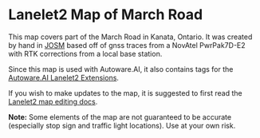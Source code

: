 # Lanelet2 Map of March Road

This map covers part of the March Road in Kanata, Ontario.
It was created by hand in [JOSM](https://josm.openstreetmap.de) based off of gnss traces from a NovAtel PwrPak7D-E2 with RTK corrections from a local base station.

Since this map is used with Autoware.AI, it also contains tags for the [Autoware.AI Lanelet2 Extensions](https://github.com/Autoware-AI/common/blob/master/lanelet2_extension/docs/lanelet2_format_extension.md).

If you wish to make updates to the map, it is suggested to first read the [Lanelet2 map editing docs](https://github.com/fzi-forschungszentrum-informatik/Lanelet2/tree/master/lanelet2_maps).

**Note:** Some elements of the map are not guaranteed to be accurate (especially stop sign and traffic light locations). Use at your own risk.
